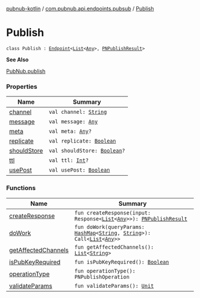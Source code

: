 [pubnub-kotlin](../../index.md) / [com.pubnub.api.endpoints.pubsub](../index.md) / [Publish](./index.md)

# Publish

`class Publish : `[`Endpoint`](../../com.pubnub.api/-endpoint/index.md)`<`[`List`](https://kotlinlang.org/api/latest/jvm/stdlib/kotlin.collections/-list/index.html)`<`[`Any`](https://kotlinlang.org/api/latest/jvm/stdlib/kotlin/-any/index.html)`>, `[`PNPublishResult`](../../com.pubnub.api.models.consumer/-p-n-publish-result/index.md)`>`

**See Also**

[PubNub.publish](../../com.pubnub.api/-pub-nub/publish.md)

### Properties

| Name | Summary |
|---|---|
| [channel](channel.md) | `val channel: `[`String`](https://kotlinlang.org/api/latest/jvm/stdlib/kotlin/-string/index.html) |
| [message](message.md) | `val message: `[`Any`](https://kotlinlang.org/api/latest/jvm/stdlib/kotlin/-any/index.html) |
| [meta](meta.md) | `val meta: `[`Any`](https://kotlinlang.org/api/latest/jvm/stdlib/kotlin/-any/index.html)`?` |
| [replicate](replicate.md) | `val replicate: `[`Boolean`](https://kotlinlang.org/api/latest/jvm/stdlib/kotlin/-boolean/index.html) |
| [shouldStore](should-store.md) | `val shouldStore: `[`Boolean`](https://kotlinlang.org/api/latest/jvm/stdlib/kotlin/-boolean/index.html)`?` |
| [ttl](ttl.md) | `val ttl: `[`Int`](https://kotlinlang.org/api/latest/jvm/stdlib/kotlin/-int/index.html)`?` |
| [usePost](use-post.md) | `val usePost: `[`Boolean`](https://kotlinlang.org/api/latest/jvm/stdlib/kotlin/-boolean/index.html) |

### Functions

| Name | Summary |
|---|---|
| [createResponse](create-response.md) | `fun createResponse(input: Response<`[`List`](https://kotlinlang.org/api/latest/jvm/stdlib/kotlin.collections/-list/index.html)`<`[`Any`](https://kotlinlang.org/api/latest/jvm/stdlib/kotlin/-any/index.html)`>>): `[`PNPublishResult`](../../com.pubnub.api.models.consumer/-p-n-publish-result/index.md) |
| [doWork](do-work.md) | `fun doWork(queryParams: `[`HashMap`](https://kotlinlang.org/api/latest/jvm/stdlib/kotlin.collections/-hash-map/index.html)`<`[`String`](https://kotlinlang.org/api/latest/jvm/stdlib/kotlin/-string/index.html)`, `[`String`](https://kotlinlang.org/api/latest/jvm/stdlib/kotlin/-string/index.html)`>): Call<`[`List`](https://kotlinlang.org/api/latest/jvm/stdlib/kotlin.collections/-list/index.html)`<`[`Any`](https://kotlinlang.org/api/latest/jvm/stdlib/kotlin/-any/index.html)`>>` |
| [getAffectedChannels](get-affected-channels.md) | `fun getAffectedChannels(): `[`List`](https://kotlinlang.org/api/latest/jvm/stdlib/kotlin.collections/-list/index.html)`<`[`String`](https://kotlinlang.org/api/latest/jvm/stdlib/kotlin/-string/index.html)`>` |
| [isPubKeyRequired](is-pub-key-required.md) | `fun isPubKeyRequired(): `[`Boolean`](https://kotlinlang.org/api/latest/jvm/stdlib/kotlin/-boolean/index.html) |
| [operationType](operation-type.md) | `fun operationType(): PNPublishOperation` |
| [validateParams](validate-params.md) | `fun validateParams(): `[`Unit`](https://kotlinlang.org/api/latest/jvm/stdlib/kotlin/-unit/index.html) |
